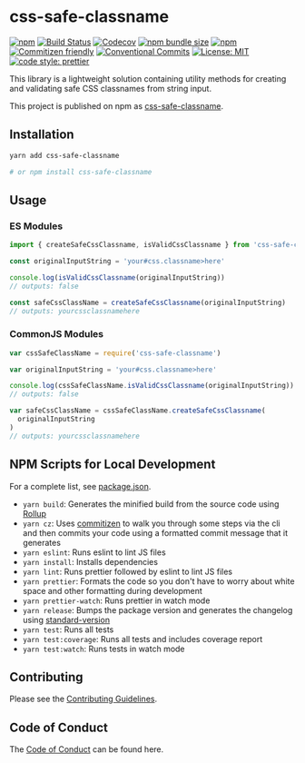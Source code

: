 # css-safe-classname

[![npm](https://img.shields.io/npm/v/css-safe-classname)](https://www.npmjs.com/package/css-safe-classname)
[![Build Status](https://travis-ci.com/thawkin3/css-safe-classname.svg?branch=master)](https://travis-ci.com/thawkin3/css-safe-classname)
[![Codecov](https://img.shields.io/codecov/c/github/thawkin3/css-safe-classname)](https://codecov.io/gh/thawkin3/css-safe-classname)
[![npm bundle size](https://img.shields.io/bundlephobia/minzip/css-safe-classname)](https://bundlephobia.com/result?p=css-safe-classname)
[![npm](https://img.shields.io/npm/dt/css-safe-classname)](https://www.npmjs.com/package/css-safe-classname)
[![Commitizen friendly](https://img.shields.io/badge/commitizen-friendly-brightgreen.svg)](http://commitizen.github.io/cz-cli/)
[![Conventional Commits](https://img.shields.io/badge/Conventional%20Commits-1.0.0-yellow.svg)](https://conventionalcommits.org)
[![License: MIT](https://img.shields.io/badge/License-MIT-yellow.svg)](https://opensource.org/licenses/MIT)
[![code style: prettier](https://img.shields.io/badge/code_style-prettier-ff69b4.svg)](https://github.com/prettier/prettier)

This library is a lightweight solution containing utility methods for creating and validating safe CSS classnames from string input.

This project is published on npm as [css-safe-classname](https://www.npmjs.com/package/css-safe-classname).

## Installation

```sh
yarn add css-safe-classname

# or npm install css-safe-classname
```

## Usage

### ES Modules

```js
import { createSafeCssClassname, isValidCssClassname } from 'css-safe-classname'

const originalInputString = 'your#css.classname>here'

console.log(isValidCssClassname(originalInputString))
// outputs: false

const safeCssClassName = createSafeCssClassname(originalInputString)
// outputs: yourcssclassnamehere
```

### CommonJS Modules

```js
var cssSafeClassName = require('css-safe-classname')

var originalInputString = 'your#css.classname>here'

console.log(cssSafeClassName.isValidCssClassname(originalInputString))
// outputs: false

var safeCssClassName = cssSafeClassName.createSafeCssClassname(
  originalInputString
)
// outputs: yourcssclassnamehere
```

## NPM Scripts for Local Development

For a complete list, see [package.json](package.json).

- `yarn build`: Generates the minified build from the source code using [Rollup](https://rollupjs.org/)
- `yarn cz`: Uses [commitizen](https://github.com/commitizen/cz-cli) to walk you through some steps via the cli and then commits your code using a formatted commit message that it generates
- `yarn eslint`: Runs eslint to lint JS files
- `yarn install`: Installs dependencies
- `yarn lint`: Runs prettier followed by eslint to lint JS files
- `yarn prettier`: Formats the code so you don't have to worry about white space and other formatting during development
- `yarn prettier-watch`: Runs prettier in watch mode
- `yarn release`: Bumps the package version and generates the changelog using [standard-version](https://github.com/conventional-changelog/standard-version)
- `yarn test`: Runs all tests
- `yarn test:coverage`: Runs all tests and includes coverage report
- `yarn test:watch`: Runs tests in watch mode

## Contributing

Please see the [Contributing Guidelines](CONTRIBUTING.md).

## Code of Conduct

The [Code of Conduct](CODE_OF_CONDUCT.md) can be found here.
